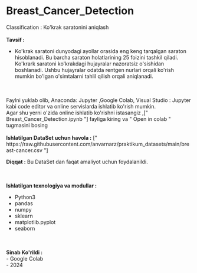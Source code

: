 # Breast_Cancer_Detection
Classification : Ko'krak saratonini aniqlash
<br><br>
<strong>Tavsif :</strong><br>
<ul>
  <li>Ko'krak saratoni dunyodagi ayollar orasida eng keng tarqalgan saraton hisoblanadi. Bu barcha saraton holatlarining 25 foizini tashkil qiladi. Ko'krark saratoni ko'krakdagi hujayralar nazoratsiz o'sishidan boshlanadi. Ushbu hujayralar odatda rentgen nurlari orqali ko'rish mumkin bo'lgan o'simtalarni tahlil qilish orqali aniqlanadi.</li>
</ul>
<br><br>
Faylni yuklab olib, Anaconda: Jupyter ,Google Colab, Visual Studio : Jupyter kabi code editor va online servislarda ishlatib ko'rish mumkin.<br>
Agar shu yerni o'zida online ishlatib ko'rishni istasangiz ,[" Breast_Cancer_Detection.ipynb "] fayliga kiring va " Open in colab " tugmasini bosing <br>
<br><strong>Ishlatilgan DataSet uchun havola :</strong> [" https://raw.githubusercontent.com/anvarnarz/praktikum_datasets/main/breast-cancer.csv "]<br>
<p><strong>Diqqat :</strong> Bu DataSet dan faqat amaliyot uchun foydalanildi.</p>
<br><br>
<strong>Ishlatilgan texnologiya va modullar :</strong><br>
<ul>
  <li>Python3</li>
  <li>pandas</li>
  <li>numpy</li>
  <li>sklearn</li>
  <li>matplotlib.pyplot</li>
  <li>seaborn</li>
</ul>
<br><br>
<strong>Sinab Ko'rildi :</strong><br>
- Google Colab<br>
- 2024



